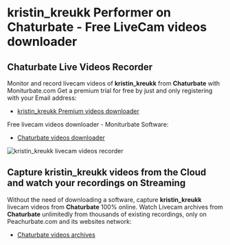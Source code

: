# kristin_kreukk Performer on Chaturbate - Free LiveCam videos downloader

## Chaturbate Live Videos Recorder

Monitor and record livecam videos of **kristin_kreukk** from **Chaturbate** with Moniturbate.com
Get a premium trial for free by just and only registering with your Email address:
* [kristin_kreukk Premium videos downloader](https://moniturbate.com/request-demo-licence-key.html)

Free livecam videos downloader - Moniturbate Software:
* [Chaturbate videos downloader](https://moniturbate.com/moniturbate-download-software.html)

![kristin_kreukk livecam videos recorder](https://peachurnet.com/templates/moniturbate-software.png)


## Capture kristin_kreukk videos from the Cloud and watch your recordings on Streaming

Without the need of downloading a software, capture **kristin_kreukk** livecam videos from **Chaturbate** 100% online.
Watch Livecam archives from **Chaturbate** unlimitedly from thousands of existing recordings, only on Peachurbate.com and its websites network:
* [Chaturbate videos archives](https://peachurnet.com/)
